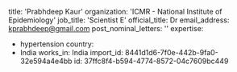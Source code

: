 title: 'Prabhdeep Kaur'
organization: 'ICMR - National Institute of Epidemiology'
job_title: 'Scientist E'
official_title: Dr
email_address: kprabhdeep@gmail.com
post_nominal_letters: ''
expertise:
  - hypertension
country:
  - India
works_in: India
import_id: 8441d1d6-7f0e-442b-9fa0-32e594a4e4bb
id: 37ffc8f4-b594-4774-8572-04c7609bc449
